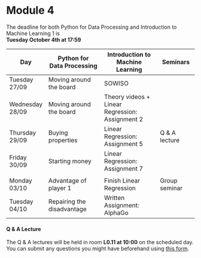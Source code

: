 
# Module 4

The deadline for both Python for Data Processing and Introduction to Machine Learning 1 is<br>**Tuesday October 4th at 17:59**

| Day                | Python for<br>Data Processing        | Introduction to<br>Machine Learning   | Seminars                                    |
|--------------------|--------------------------------------|---------------------------------------|---------------------------------------------|
| Tuesday<br>27/09   | Moving around the board              | SOWISO                                |                                             |
| Wednesday<br>28/09 | Moving around the board              | Theory videos +<br>Linear Regression:<br>Assignment 2 |                             |
| Thursday<br>29/09  | Buying properties                    | Linear Regression:<br>Assignment 5    | Q & A lecture                               |
| Friday<br>30/09    | Starting money                       | Linear Regression:<br>Assignment 7    |                                             |
|                    |                                      |                                       |                                             |
| Monday<br>03/10    | Advantage of player 1                | Finish Linear Regression              | Group seminar                               |
| Tuesday<br>04/10   | Repairing the disadvantage           | Written Assignment: AlphaGo           |                                             |



#### Q & A Lecture

The Q & A lectures will be held in room **L0.11 at 10:00** on the scheduled day. You can submit any questions you might have beforehand using [this form](https://forms.office.com/Pages/ResponsePage.aspx?id=zcrxoIxhA0S5RXb7PWh05ZTDc7biyulCvpu4U-tarWtUMlZYQUlYMFVMREdWRVVPWTNITlIxQlFUTC4u).

